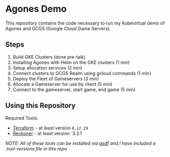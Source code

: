 # Agones Demo

This repository contains the code necessary to run my Kubevirtual demo of Agones and GCGS (Google Cloud Game Servers).

## Steps

1. Build GKE Clusters (done pre-talk)
1. Installing Agones with Helm on the GKE clusters (1 min)
1. Setup allocation services (2 min)
1. Connect clusters to GCGS Realm using gcloud commands (1 min)
1. Deploy the Fleet of Gameservers (3 min)
1. Allocate a Gameserver for use by client (5 min)
1. Connect to the gameserver, start game, end game (5 min)

## Using this Repository

Required Tools:

* [Terraform](https://www.terraform.io/) - at least version `0.12.29`
* [Reckoner](https://github.com/fairwindsops/reckoner) - at least version `3.2.1

_NOTE: All of these tools can be installed via [asdf](https://asdf-vm.com/) and I have included a .tool-versions file in this repo_

